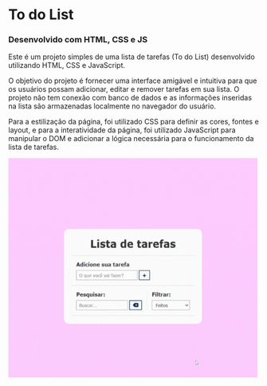 # To do List
### Desenvolvido com HTML, CSS e JS

Este é um projeto simples de uma lista de tarefas (To do List) desenvolvido utilizando HTML, CSS e JavaScript.

O objetivo do projeto é fornecer uma interface amigável e intuitiva para que os usuários possam adicionar, editar e remover tarefas em sua lista. O projeto não tem conexão com banco de dados e as informações inseridas na lista são armazenadas localmente no navegador do usuário.

Para a estilização da página, foi utilizado CSS para definir as cores, fontes e layout, e para a interatividade da página, foi utilizado JavaScript para manipular o DOM e adicionar a lógica necessária para o funcionamento da lista de tarefas.

<p> 
    <img width="500" height="440" src="src/to-do.gif" >
</p>

